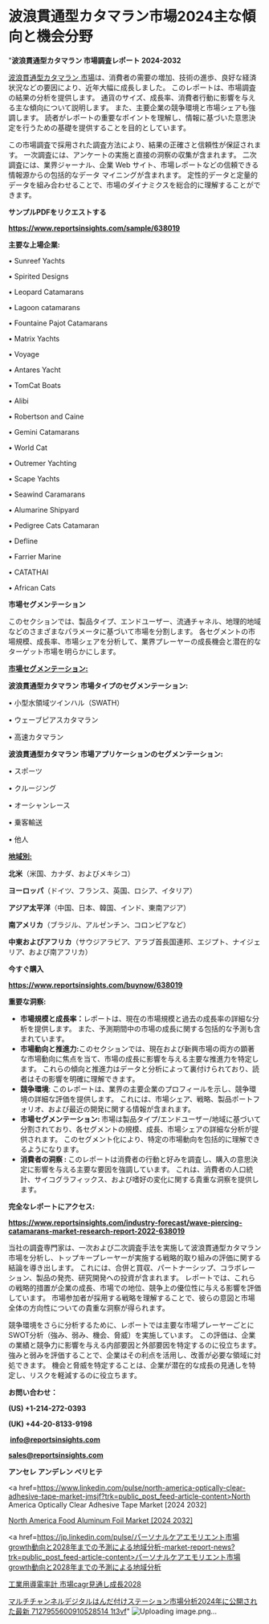 # 波浪貫通型カタマラン市場2024主な傾向と機会分野

"<strong>波浪貫通型カタマラン 市場調査レポート 2024-2032</strong>

<a href=https://www.reportsinsights.com/sample/638019>波浪貫通型カタマラン 市場</a>は、消費者の需要の増加、技術の進歩、良好な経済状況などの要因により、近年大幅に成長しました。 このレポートは、市場調査の結果の分析を提供します。 通貨のサイズ、成長率、消費者行動に影響を与える主な傾向について説明します。 また、主要企業の競争環境と市場シェアも強調します。 読者がレポートの重要なポイントを理解し、情報に基づいた意思決定を行うための基礎を提供することを目的としています。

この市場調査で採用された調査方法により、結果の正確さと信頼性が保証されます。 一次調査には、アンケートの実施と直接の洞察の収集が含まれます。 二次調査には、業界ジャーナル、企業 Web サイト、市場レポートなどの信頼できる情報源からの包括的なデータ マイニングが含まれます。 定性的データと定量的データを組み合わせることで、市場のダイナミクスを総合的に理解することができます。

<strong><b>サンプルPDFをリクエストする</b></strong>

<a href=https://www.reportsinsights.com/sample/638019><strong><u>https://www.reportsinsights.com/sample/638019</u></strong></a>

<strong>主要な上場企業:</strong>

• Sunreef Yachts

• Spirited Designs

• Leopard Catamarans

• Lagoon catamarans

• Fountaine Pajot Catamarans

• Matrix Yachts

• Voyage

• Antares Yacht

• TomCat Boats

• Alibi

• Robertson and Caine

• Gemini Catamarans

• World Cat

• Outremer Yachting

• Scape Yachts

• Seawind Caramarans

• Alumarine Shipyard

• Pedigree Cats Catamaran

• Defline

• Farrier Marine

• CATATHAI

• African Cats

<strong>市場セグメンテーション</strong>

このセクションでは、製品タイプ、エンドユーザー、流通チャネル、地理的地域などのさまざまなパラメータに基づいて市場を分割します。 各セグメントの市場規模、成長率、市場シェアを分析して、業界プレーヤーの成長機会と潜在的なターゲット市場を明らかにします。

<strong><u>市場セグメンテーション</u></strong><strong><u>:</u></strong>

<strong>波浪貫通型カタマラン 市場タイプのセグメンテーション:</strong>

• 小型水領域ツインハル（SWATH）

• ウェーブピアスカタマラン

• 高速カタマラン

<strong>波浪貫通型カタマラン 市場アプリケーションのセグメンテーション:</strong>

• スポーツ

• クルージング

• オーシャンレース

• 乗客輸送

• 他人

<strong><u>地域別</u></strong><strong><u>:</u></strong>

<strong>北米</strong>（米国、カナダ、およびメキシコ）

<strong>ヨーロッパ</strong>（ドイツ、フランス、英国、ロシア、イタリア）

<strong>アジア太平洋</strong>（中国、日本、韓国、インド、東南アジア）

<strong>南アメリカ</strong>（ブラジル、アルゼンチン、コロンビアなど）

<strong>中東およびアフリカ</strong>（サウジアラビア、アラブ首長国連邦、エジプト、ナイジェリア、および南アフリカ）

<strong>今すぐ購入</strong>

<a href=https://www.reportsinsights.com/buynow/638019><strong><u>https://www.reportsinsights.com/buynow/638019</u></strong></a>

<strong>重要な洞察:</strong>
<ul>
  <li><strong>市場規模と成長率：</strong>レポートは、現在の市場規模と過去の成長率の詳細な分析を提供します。 また、予測期間中の市場の成長に関する包括的な予測も含まれています。</li>
  <li><strong>市場動向と推進力:</strong>このセクションでは、現在および新興市場の両方の顕著な市場動向に焦点を当て、市場の成長に影響を与える主要な推進力を特定します。 これらの傾向と推進力はデータと分析によって裏付けられており、読者はその影響を明確に理解できます。</li>
  <li><strong>競争環境</strong>: このレポートは、業界の主要企業のプロフィールを示し、競争環境の詳細な評価を提供します。 これには、市場シェア、戦略、製品ポートフォリオ、および最近の開発に関する情報が含まれます。</li>
  <li><strong>市場セグメンテーション: </strong>市場は製品タイプ/エンドユーザー/地域に基づいて分割されており、各セグメントの規模、成長、市場シェアの詳細な分析が提供されます。 このセグメント化により、特定の市場動向を包括的に理解できるようになります。</li>
  <li><strong>消費者の洞察 : </strong>このレポートは消費者の行動と好みを調査し、購入の意思決定に影響を与える主要な要因を強調しています。 これは、消費者の人口統計、サイコグラフィックス、および嗜好の変化に関する貴重な洞察を提供します。</li>
</ul>
<strong>完全なレポートにアクセス:</strong>

<a href=https://www.reportsinsights.com/industry-forecast/wave-piercing-catamarans-market-research-report-2022-638019><strong><u><b>https://www.reportsinsights.com/industry-forecast/wave-piercing-catamarans-market-research-report-2022-638019</b></u></strong></a>

当社の調査専門家は、一次および二次調査手法を実施して波浪貫通型カタマラン市場を分析し、トップキープレーヤーが実施する戦略的取り組みの評価に関する結論を導き出します。 これには、合併と買収、パートナーシップ、コラボレーション、製品の発売、研究開発への投資が含まれます。 レポートでは、これらの戦略的措置が企業の成長、市場での地位、競争上の優位性に与える影響を評価しています。 市場参加者が採用する戦略を理解することで、彼らの意図と市場全体の方向性についての貴重な洞察が得られます。

競争環境をさらに分析するために、レポートでは主要な市場プレーヤーごとにSWOT分析（強み、弱み、機会、脅威）を実施しています。 この評価は、企業の業績と競争力に影響を与える内部要因と外部要因を特定するのに役立ちます。 強みと弱みを評価することで、企業はその利点を活用し、改善が必要な領域に対処できます。 機会と脅威を特定することは、企業が潜在的な成長の見通しを特定し、リスクを軽減するのに役立ちます。

<strong>お問い合わせ：</strong>

<strong>(US) +1-214-272-0393</strong>

<strong>(UK) +44-20-8133-9198</strong>

<strong> </strong><a href=info@reportsinsights.com><strong><u>info@reportsinsights.com</u></strong></a>

<a href=sales@reportsinsights.com><strong><u>sales@reportsinsights.com</u></strong></a>

<strong>アンセレ アンデレン ベリヒテ</strong>

<a href=https://www.linkedin.com/pulse/north-america-optically-clear-adhesive-tape-market-jmsjf?trk=public_post_feed-article-content>North America Optically Clear Adhesive Tape Market [2024 2032]</a>

<a href=https://www.linkedin.com/pulse/north-america-food-aluminum-foil-market-2024-landscape-yyuif/>North America Food Aluminum Foil Market [2024 2032]</a>

<a href=https://jp.linkedin.com/pulse/パーソナルケアエモリエント市場growth動向と2028年までの予測による地域分析-market-report-news?trk=public_post_feed-article-content>パーソナルケアエモリエント市場growth動向と2028年までの予測による地域分析</a>

<a href=https://www.linkedin.com/pulse/工業用導電率計-市場cagr見通し成長2028-community-market-research/>工業用導電率計 市場cagr見通し成長2028</a>

<a href=https://www.linkedin.com/pulse/マルチチャンネルデジタルはんだ付けステーション市場分析2024年に公開された最新-7127955600910528514-1t3vf/>マルチチャンネルデジタルはんだ付けステーション市場分析2024年に公開された最新 7127955600910528514 1t3vf</a>"
![Uploading image.png…]()
